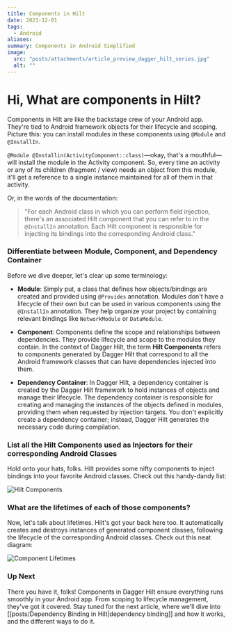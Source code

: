 ```yaml
---
title: Components in Hilt
date: 2023-12-01
tags:
  - Android
aliases: 
summary: Components in Android Simplified
image:
  src: "posts/attachments/article_preview_dagger_hilt_series.jpg"
  alt: ""
---
```

# Hi, What are components in Hilt?

Components in Hilt are like the backstage crew of your Android app. They're tied to Android framework objects for their lifecycle and scoping. Picture this: you can install modules in these components using `@Module` and `@InstallIn`.

`@Module @Installin(ActivityComponent::class)`—okay, that's a mouthful—will install the module in the Activity component. So, every time an activity or any of its children (fragment / view) needs an object from this module, it'll get a reference to a single instance maintained for all of them in that activity.

Or, in the words of the documentation:

> "For each Android class in which you can perform field injection, there's an associated Hilt component that you can refer to in the `@InstallIn` annotation. Each Hilt component is responsible for injecting its bindings into the corresponding Android class."

### Differentiate between Module, Component, and Dependency Container

Before we dive deeper, let's clear up some terminology:

- **Module**: Simply put, a class that defines how objects/bindings are created and provided using `@Provides` annotation. Modules don't have a lifecycle of their own but can be used in various components using the `@InstallIn` annotation. They help organize your project by containing relevant bindings like `NetworkModule` or `DataModule`.
    
- **Component**: Components define the scope and relationships between dependencies. They provide lifecycle and scope to the modules they contain. In the context of Dagger Hilt, the term **Hilt Components** refers to components generated by Dagger Hilt that correspond to all the Android framework classes that can have dependencies injected into them.
    
- **Dependency Container**: In Dagger Hilt, a dependency container is created by the Dagger Hilt framework to hold instances of objects and manage their lifecycle. The dependency container is responsible for creating and managing the instances of the objects defined in modules, providing them when requested by injection targets. You don't explicitly create a dependency container; instead, Dagger Hilt generates the necessary code during compilation.
    

### List all the Hilt Components used as Injectors for their corresponding Android Classes

Hold onto your hats, folks. Hilt provides some nifty components to inject bindings into your favorite Android classes. Check out this handy-dandy list:

![Hilt Components](https://i.imgur.com/gi3QtoN.png)

### What are the lifetimes of each of those components?

Now, let's talk about lifetimes. Hilt's got your back here too. It automatically creates and destroys instances of generated component classes, following the lifecycle of the corresponding Android classes. Check out this neat diagram:

![Component Lifetimes](https://i.imgur.com/T8JSl1y.png)

### Up Next

There you have it, folks! Components in Dagger Hilt ensure everything runs smoothly in your Android app. From scoping to lifecycle management, they've got it covered. Stay tuned for the next article, where we'll dive into [[posts/Dependency Binding in Hilt|dependency binding]] and how it works, and the different ways to do it.
